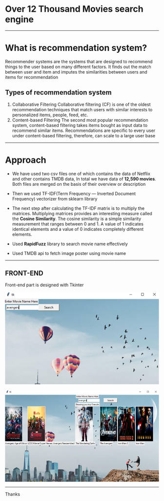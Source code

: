 # Over 12 Thousand Movies search engine 

---
# What is recommendation system?

Recommender systems are the systems that are designed to recommend things to the user based on many different factors.  It finds out the match between user and item and imputes the similarities between users and items for recommendation

## Types of recommendation system
1) Collaborative Filtering
Collaborative filtering (CF) is one of the oldest recommendation techniques that match users with similar interests to personalized items, people, feed, etc. 
2) Content-based Filtering
The second most popular recommendation system, content-based filtering takes items bought as input data to recommend similar items. Recommendations are specific to every user under content-based filtering, therefore, can scale to a large user base

---
# Approach

- We have used two csv files one of which contains the data of Netflix and other contains TMDB data, In total we have data of **12,590 movies**. Both files are merged on the basis of their overview or description 
- Then we used TF-IDF(Term Frequency — Inverted Document Frequency) vectorizer from sklearn library

- The next step after calculating the TF-IDF matrix is to multiply the matrices. Multiplying matrices provides an interesting measure called the **Cosine Similarity**. The cosine similarity is a simple similarity measurement that ranges between 0 and 1. A value of 1 indicates identical elements and a value of 0 indicates completely different elements.

- Used **RapidFuzz** library to search movie name effectively
- Used TMDB api to fetch image poster using movie name
---
## FRONT-END
Front-end part is designed with Tkinter

![imageinfo](./Screenshot%202022-06-09%20235448.png)


!['Results'](./Screenshot%202022-06-09%20235645.png)

---
Thanks